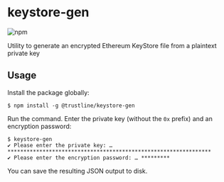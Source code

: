 # keystore-gen

![npm](https://img.shields.io/npm/v/@trustline/keystore-gen)

Utility to generate an encrypted Ethereum KeyStore file from a plaintext private key

## Usage

Install the package globally:

```
$ npm install -g @trustline/keystore-gen
```

Run the command. Enter the private key (without the `0x` prefix) and an encryption password:

```
$ keystore-gen
✔ Please enter the private key: … ****************************************************************
✔ Please enter the encryption password: … *********
```

You can save the resulting JSON output to disk.